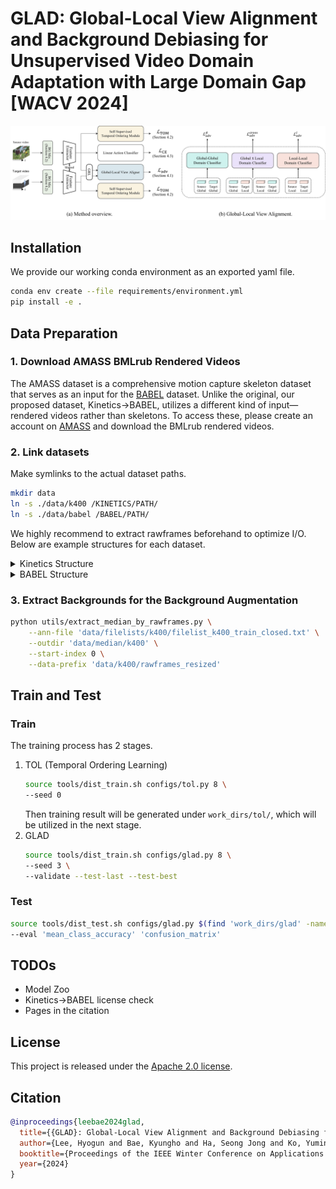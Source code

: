 # GLAD: Global-Local View Alignment and Background Debiasing for Unsupervised Video Domain Adaptation with Large Domain Gap [WACV 2024]
![method](resources/method.jpg)

## Installation
We provide our working conda environment as an exported yaml file.
```bash
conda env create --file requirements/environment.yml
pip install -e .
```

## Data Preparation

### 1. Download AMASS BMLrub Rendered Videos

The AMASS dataset is a comprehensive motion capture skeleton dataset that serves as an input for the [BABEL](https://babel.is.tue.mpg.de/index.html) dataset.
Unlike the original, our proposed dataset, Kinetics→BABEL, utilizes a different kind of input—rendered videos rather than skeletons.
To access these, please create an account on [AMASS](https://amass.is.tue.mpg.de/) and download the BMLrub rendered videos.



### 2. Link datasets

Make symlinks to the actual dataset paths.
```bash
mkdir data
ln -s ./data/k400 /KINETICS/PATH/
ln -s ./data/babel /BABEL/PATH/
```
We highly recommend to extract rawframes beforehand to optimize I/O.
Below are example structures for each dataset.

<details><summary>Kinetics Structure</summary>

```
./data/k400/rawframes_resized
├── train
│   ├── applauding
│   │   ├── 0nd-Gc3HkmU_000019_000029
│   │   │   ├── img_00000.jpg
│   │   │   ├── img_00001.jpg
│   │   │   ├── img_00002.jpg
│   │   │   └── ...
│   │   ├── 0Tq8uFakTbk_000000_000010
│   │   ├── 0XrsfW9ejfk_000000_000010
│   │   ├── 0YQrMye3BBY_000000_000010
│   │   ├── 1WMulo84kBY_000020_000030
│   │   └── ...
│   ├── balloon_blowing
│   ├── ...
│   ├── unboxing
│   └── waxing_legs
└── val
    ├── applauding
    ├── balloon_blowing
    ├── ...
    ├── unboxing
    └── waxing_legs
```
</details>

<details><summary>BABEL Structure</summary>

```
./data/babel
├── train
│   ├── 000000
│   │   ├── img_00001.jpg
│   │   ├── img_00002.jpg
│   │   └── ...
│   ├── 000002
│   └── ...
└── val
    ├── ...
    ├── 013286
    └── 013288
```
</details>

### 3. Extract Backgrounds for the Background Augmentation
```bash
python utils/extract_median_by_rawframes.py \
    --ann-file 'data/filelists/k400/filelist_k400_train_closed.txt' \
    --outdir 'data/median/k400' \
    --start-index 0 \
    --data-prefix 'data/k400/rawframes_resized'
```


## Train and Test

### Train
The training process has 2 stages.

1. TOL (Temporal Ordering Learning)
    ```bash
    source tools/dist_train.sh configs/tol.py 8 \
    --seed 0
    ```
    Then training result will be generated under `work_dirs/tol/`, which will be utilized in the next stage.
2. GLAD
    ```bash
    source tools/dist_train.sh configs/glad.py 8 \
    --seed 3 \
    --validate --test-last --test-best
    ```

### Test

```bash
source tools/dist_test.sh configs/glad.py $(find 'work_dirs/glad' -name '*best*.pth' | head -1) 8 \
--eval 'mean_class_accuracy' 'confusion_matrix'
```

## TODOs
- Model Zoo
- Kinetics→BABEL license check
- Pages in the citation


## License
This project is released under the [Apache 2.0 license](LICENSE).


## Citation
```bibtex
@inproceedings{leebae2024glad,
  title={{GLAD}: Global-Local View Alignment and Background Debiasing for Video Domain Adaptation},
  author={Lee, Hyogun and Bae, Kyungho and Ha, Seong Jong and Ko, Yumin and Park, Gyeong-Moon and Choi, Jinwoo},
  booktitle={Proceedings of the IEEE Winter Conference on Applications of Computer Vision (WACV)},
  year={2024}
}
```
